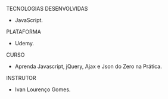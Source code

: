 TECNOLOGIAS DESENVOLVIDAS
- JavaScript.

PLATAFORMA
- Udemy.

CURSO
- Aprenda Javascript, jQuery,  Ajax e Json do Zero na Prática.

INSTRUTOR
- Ivan Lourenço Gomes.